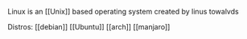 Linux is an [[Unix]] based operating system created by linus towalvds

Distros:
[[debian]]
[[Ubuntu]]
[[arch]]
[[manjaro]]
